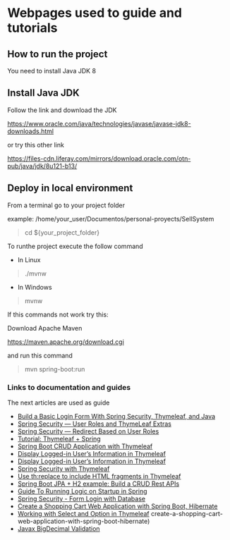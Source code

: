
# Webpages used to guide and tutorials

## How to run the project

You need to install Java JDK 8

## Install Java JDK

Follow the link and download the JDK

https://www.oracle.com/java/technologies/javase/javase-jdk8-downloads.html

or try this other link

https://files-cdn.liferay.com/mirrors/download.oracle.com/otn-pub/java/jdk/8u121-b13/

## Deploy in local environment

From a terminal go to your project folder

example: /home/your_user/Documentos/personal-proyects/SellSystem

>cd ${your_project_folder}

To runthe project execute the follow command

- In Linux
>./mvnw
- In Windows 
>mvnw

If this commands not work try this:

Download Apache Maven

https://maven.apache.org/download.cgi

and run this command

>mvn spring-boot:run


### Links to documentation and guides
The next articles are used as guide

* [Build a Basic Login Form With Spring Security, Thymeleaf, and Java](https://betterprogramming.pub/spring-security-basic-login-form-7c8f6e6e9f56)
* [Spring Security — User Roles and ThymeLeaf Extras](https://betterprogramming.pub/spring-security-user-roles-and-thymeleaf-extras-c10113d4ad75)
* [Spring Security — Redirect Based on User Roles](https://betterprogramming.pub/spring-security-redirect-based-on-user-roles-cb847ab6df35)
* [Tutorial: Thymeleaf + Spring](https://www.thymeleaf.org/doc/tutorials/2.1/thymeleafspring.html#handling-the-command-object)
* [Spring Boot CRUD Application with Thymeleaf](https://www.baeldung.com/spring-boot-crud-thymeleaf)
* [Display Logged-in User’s Information in Thymeleaf](https://www.baeldung.com/spring-thymeleaf-user-info)
* [Display Logged-in User’s Information in Thymeleaf](https://www.baeldung.com/spring-thymeleaf-user-info)
* [Spring Security with Thymeleaf](https://www.baeldung.com/spring-security-thymeleaf)
* [Use th:replace to include HTML fragments in Thymeleaf](https://www.youtube.com/watch?v=-ptZtMsg87U)
* [Spring Boot JPA + H2 example: Build a CRUD Rest APIs](https://www.bezkoder.com/spring-boot-jpa-h2-example/)
* [Guide To Running Logic on Startup in Spring](https://www.baeldung.com/running-setup-logic-on-startup-in-spring)
* [Spring Security - Form Login with Database](https://www.tutorialspoint.com/spring_security/spring_security_form_login_with_database.htm)
* [Create a Shopping Cart Web Application with Spring Boot, Hibernate](https://o7planning.org/10683/create-a-shopping-cart-web-application-with-spring-boot-hibernate)
* [Working with Select and Option in Thymeleaf](https://www.baeldung.com/thymeleaf-select-option)
create-a-shopping-cart-web-application-with-spring-boot-hibernate)
* [Javax BigDecimal Validation](https://www.baeldung.com/javax-bigdecimal-validation)
